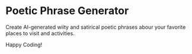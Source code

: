 # Poetic Phrase Generator
Create AI-generated wiity and satirical poetic phrases abour your favorite places to visit and activities.




Happy Coding!
